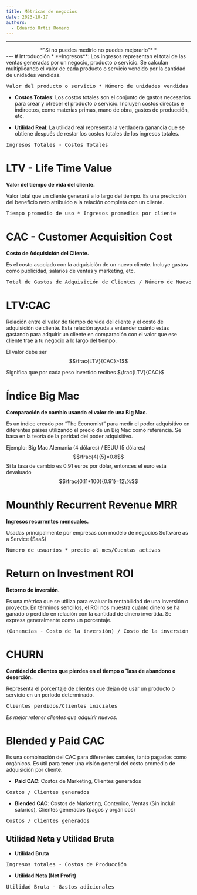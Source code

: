 ```yaml
---
title: Métricas de negocios
date: 2023-10-17
authors:
  - Eduardo Ortiz Romero
---
```

---
<center>
*"Si no puedes medirlo no puedes mejorarlo"* *
</center>
---
# Introducción
* **Ingresos**: Los ingresos representan el total de las ventas generadas por un negocio, producto o servicio. Se calculan multiplicando el valor de cada producto o servicio vendido por la cantidad de unidades vendidas.

<pre>
Valor del producto o servicio * Número de unidades vendidas
</pre>

* **Costos Totales**: Los costos totales son el conjunto de gastos necesarios para crear y ofrecer el producto o servicio. Incluyen costos directos e indirectos, como materias primas, mano de obra, gastos de producción, etc.

* **Utilidad Real**: La utilidad real representa la verdadera ganancia que se obtiene después de restar los costos totales de los ingresos totales.

<pre>
Ingresos Totales - Costos Totales
</pre>

# LTV - Life Time Value 

**Valor del tiempo de vida del cliente.**

Valor total que un cliente generará a lo largo del tiempo. Es una predicción del beneficio neto atribuido a la relación completa con un cliente.

<pre>
Tiempo promedio de uso * Ingresos promedios por cliente
</pre>
# CAC -  Customer Acquisition Cost

**Costo de Adquisición del Cliente.**

Es el costo asociado con la adquisición de un nuevo cliente. Incluye gastos como publicidad, salarios de ventas y marketing, etc.

<pre>
Total de Gastos de Adquisición de Clientes / Número de Nuevos Clientes Adquiridos
</pre>

# LTV:CAC

Relación entre el valor de tiempo de vida del cliente y el costo de adquisición de cliente. Esta relación ayuda a entender cuánto estás gastando para adquirir un cliente en comparación con el valor que ese cliente trae a tu negocio a lo largo del tiempo.

El valor debe ser
$$\frac{LTV}{CAC}>1$$

Significa que por cada peso invertido recibes  $\frac{LTV}{CAC}$ 

# Índice Big Mac 

**Comparación de cambio usando el valor de una Big Mac.**

Es un índice creado por “The Economist” para medir el poder adquisitivo en diferentes países utilizando el precio de un Big Mac como referencia. Se basa en la teoría de la paridad del poder adquisitivo.

Ejemplo:
Big Mac Alemania (4 dólares) / EEUU (5 dólares)
$$\frac{4}{5}=0.8$$
Si la tasa de cambio es $0.91$ euros por dólar, entonces el euro está devaluado
$$\frac{0.11*100}{0.91}=12\%$$
# Mounthly Recurrent Revenue MRR

**Ingresos recurrentes mensuales.**

Usadas principalmente por empresas con modelo de negocios Software as a Service (SaaS)

<pre>
Número de usuarios * precio al mes/Cuentas activas
</pre>
# Return on Investment ROI

**Retorno de inversión.**

Es una métrica que se utiliza para evaluar la rentabilidad de una inversión o proyecto. En términos sencillos, el ROI nos muestra cuánto dinero se ha ganado o perdido en relación con la cantidad de dinero invertida. Se expresa generalmente como un porcentaje.

<pre>
(Ganancias - Costo de la inversión) / Costo de la inversión *100
</pre>
# CHURN

**Cantidad de clientes que pierdes en el tiempo o Tasa de abandono o deserción.**

Representa el porcentaje de clientes que dejan de usar un producto o servicio en un período determinado.

<pre>
Clientes perdidos/Clientes iniciales
</pre>

*Es mejor retener clientes que adquirir nuevos.*

# Blended y Paid CAC

Es una combinación del CAC para diferentes canales, tanto pagados como orgánicos. Es útil para tener una visión general del costo promedio de adquisición por cliente.

* **Paid CAC**: Costos de Marketing, Clientes generados

<pre>
Costos / Clientes generados
</pre>

* **Blended CAC**:  Costos de Marketing, Contenido, Ventas (Sin incluir salarios), Clientes generados (pagos y orgánicos)

<pre>
Costos / Clientes generados
</pre>
## Utilidad Neta y Utilidad Bruta

* **Utilidad Bruta**

<pre>
Ingresos totales - Costos de Producción
</pre>

* **Utilidad Neta (Net Profit)**

<pre>
Utilidad Bruta - Gastos adicionales
</pre>